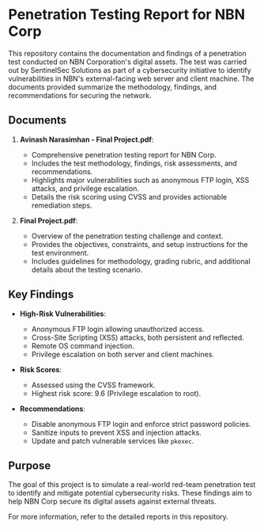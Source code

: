 # Penetration Testing Report for NBN Corp

This repository contains the documentation and findings of a penetration test conducted on NBN Corporation's digital assets. The test was carried out by SentinelSec Solutions as part of a cybersecurity initiative to identify vulnerabilities in NBN's external-facing web server and client machine. The documents provided summarize the methodology, findings, and recommendations for securing the network.

## Documents

1. **Avinash Narasimhan - Final Project.pdf**:
   - Comprehensive penetration testing report for NBN Corp.
   - Includes the test methodology, findings, risk assessments, and recommendations.
   - Highlights major vulnerabilities such as anonymous FTP login, XSS attacks, and privilege escalation.
   - Details the risk scoring using CVSS and provides actionable remediation steps.

2. **Final Project.pdf**:
   - Overview of the penetration testing challenge and context.
   - Provides the objectives, constraints, and setup instructions for the test environment.
   - Includes guidelines for methodology, grading rubric, and additional details about the testing scenario.

## Key Findings

- **High-Risk Vulnerabilities**:
  - Anonymous FTP login allowing unauthorized access.
  - Cross-Site Scripting (XSS) attacks, both persistent and reflected.
  - Remote OS command injection.
  - Privilege escalation on both server and client machines.

- **Risk Scores**:
  - Assessed using the CVSS framework.
  - Highest risk score: 9.6 (Privilege escalation to root).

- **Recommendations**:
  - Disable anonymous FTP login and enforce strict password policies.
  - Sanitize inputs to prevent XSS and injection attacks.
  - Update and patch vulnerable services like `pkexec`.

## Purpose

The goal of this project is to simulate a real-world red-team penetration test to identify and mitigate potential cybersecurity risks. These findings aim to help NBN Corp secure its digital assets against external threats.

For more information, refer to the detailed reports in this repository.
